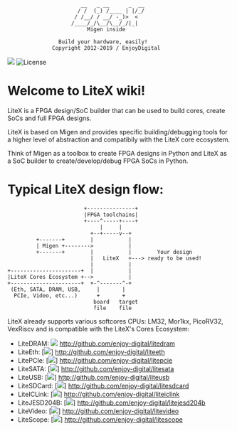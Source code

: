 ```
                       __   _ __      _  __
                      / /  (_) /____ | |/_/
                     / /__/ / __/ -_)>  <
                    /____/_/\__/\__/_/|_|
                         Migen inside

                Build your hardware, easily!
              Copyright 2012-2019 / EnjoyDigital
```
[![](https://travis-ci.com/enjoy-digital/litex.svg?branch=master)](https://travis-ci.com/enjoy-digital/litex)
![License](https://img.shields.io/badge/License-BSD%202--Clause-orange.svg)
# Welcome to LiteX wiki!
LiteX is a FPGA design/SoC builder that can be used to build cores, create
SoCs and full FPGA designs.

LiteX is based on Migen and provides specific building/debugging tools for
a higher level of abstraction and compatibily with the LiteX core ecosystem.

Think of Migen as a toolbox to create FPGA designs in Python and LiteX as a
SoC builder to create/develop/debug FPGA SoCs in Python.

# Typical LiteX design flow:
```
                        +---------------+
                        |FPGA toolchains|
                        +----^-----+----+
                             |     |
                          +--+-----v--+
         +-------+        |           |
         | Migen +-------->           |
         +-------+        |           |        Your design
                          |   LiteX   +---> ready to be used!
                          |           |
+----------------------+  |           |
|LiteX Cores Ecosystem +-->           |
+----------------------+  +-^-------^-+
 (Eth, SATA, DRAM, USB,     |       |
  PCIe, Video, etc...)      +       +
                           board   target
                           file    file
```
LiteX already supports various softcores CPUs: LM32, Mor1kx, PicoRV32, VexRiscv
and is compatible with the LiteX's Cores Ecosystem:

- LiteDRAM: [![](https://travis-ci.com/enjoy-digital/litedram.svg?branch=master)](https://travis-ci.com/enjoy-digital/litedram) http://github.com/enjoy-digital/litedram
- LiteEth: [![](https://travis-ci.com/enjoy-digital/liteth.svg?branch=master)] http://github.com/enjoy-digital/liteeth
- LitePCIe: [![](https://travis-ci.com/enjoy-digital/litepcie.svg?branch=master)] http://github.com/enjoy-digital/litepcie
- LiteSATA: [![](https://travis-ci.com/enjoy-digital/litesata.svg?branch=master)] http://github.com/enjoy-digital/litesata
- LiteUSB: [![](https://travis-ci.com/enjoy-digital/liteusb.svg?branch=master)] http://github.com/enjoy-digital/liteusb
- LiteSDCard: [![](https://travis-ci.com/enjoy-digital/litesdcard.svg?branch=master)] http://github.com/enjoy-digital/litesdcard
- LiteICLink: [![](https://travis-ci.com/enjoy-digital/liteiclink.svg?branch=master)] http://github.com/enjoy-digital/liteiclink
- LiteJESD204B: [![](https://travis-ci.com/enjoy-digital/litejesd204b.svg?branch=master)] http://github.com/enjoy-digital/litejesd204b
- LiteVideo: [![](https://travis-ci.com/enjoy-digital/litevideo.svg?branch=master)] http://github.com/enjoy-digital/litevideo
- LiteScope: [![](https://travis-ci.com/enjoy-digital/litescope.svg?branch=master)] http://github.com/enjoy-digital/litescope